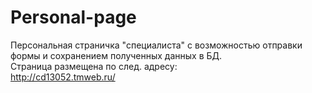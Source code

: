 # Personal-page
Персональная страничка "специалиста" с возможностью отправки формы и сохранением полученных данных в БД.</br>
Страница размещена по след. адресу: </br>
http://cd13052.tmweb.ru/
